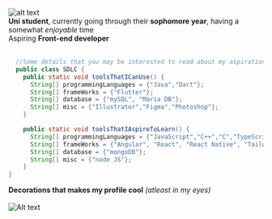 ![alt text](https://github.com/sdlc100602/profileDecos/blob/main/sdlc.PNG)
<br>
**Uni student**, currently going through their **sophomore year**, having a somewhat *enjoyable* time <br>
Aspiring **Front-end developer** <br><br>
```java
  //Some details that you may be interested to read about my aspirations and current items that I can use!
  public class SDLC {
    public static void toolsThatICanUse() {
      String[] programmingLanguages = {"Java","Dart"};
      String[] frameWorks = {"Flutter"};
      String[] database = {"mySQL", "Maria DB"};
      String[] misc = {"Illustrator","Figma","Photoshop"};
    }

    public static void toolsThatIAspireToLearn() {
      String[] programmingLanguages = {"JavaScript","C++","C","TypeScript","PHP", "Ruby"};
      String[] frameWorks = {"Angular", "React", "React Native", "Tailwind CSS", "Spring", ".net", "Electron", "Ruby on Rails"};
      String[] database = {"mongoDB"};
      String[] misc = {"node JS"};
    }
}
```
**Decorations that makes my profile cool**
*(atleast in my eyes)*
<br>
<br>
![Alt text](https://spotify-recently-played-readme.vercel.app/api?user=sljao58vk89vngttvcaj27b1j)

